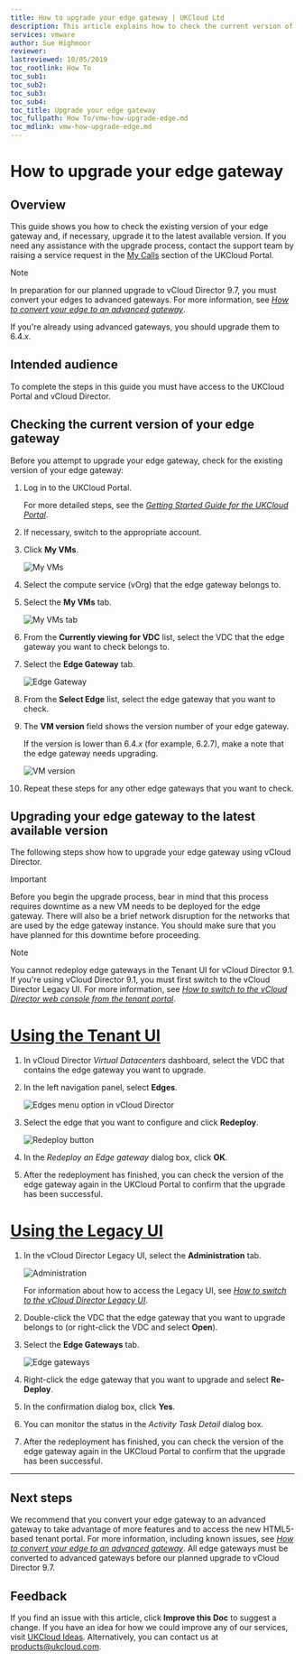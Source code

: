 ```yaml
---
title: How to upgrade your edge gateway | UKCloud Ltd
description: This article explains how to check the current version of your edge gateway and upgrade to the latest version
services: vmware
author: Sue Highmoor
reviewer: 
lastreviewed: 10/05/2019
toc_rootlink: How To
toc_sub1: 
toc_sub2:
toc_sub3:
toc_sub4:
toc_title: Upgrade your edge gateway
toc_fullpath: How To/vmw-how-upgrade-edge.md
toc_mdlink: vmw-how-upgrade-edge.md
---
```


# How to upgrade your edge gateway

## Overview

This guide shows you how to check the existing version of your edge gateway and, if necessary, upgrade it to the latest available version. If you need any assistance with the upgrade process, contact the support team by raising a service request in the [My Calls](https://portal.ukcloud.com/support/ivanti) section of the UKCloud Portal.

> [!NOTE]
> In preparation for our planned upgrade to vCloud Director 9.7, you must convert your edges to advanced gateways. For more information, see [*How to convert your edge to an advanced gateway*](vmw-how-convert-edge.md).
>
> If you're already using advanced gateways, you should upgrade them to 6.4.*x*.

## Intended audience

To complete the steps in this guide you must have access to the UKCloud Portal and vCloud Director.

## Checking the current version of your edge gateway

Before you attempt to upgrade your edge gateway, check for the existing version of your edge gateway:

1. Log in to the UKCloud Portal.

    For more detailed steps, see the [*Getting Started Guide for the UKCloud Portal*](../portal/ptl-gs.md).

2. If necessary, switch to the appropriate account.

3. Click **My VMs**.

    ![My VMs](images/upgrade-image-1.png)

4. Select the compute service (vOrg) that the edge gateway belongs to.

5. Select the **My VMs** tab.

   ![My VMs tab](images/upgrade-image-2.png)

6. From the **Currently viewing for VDC** list, select the VDC that the edge gateway you want to check belongs to.

7. Select the **Edge Gateway** tab.

   ![Edge Gateway](images/upgrade-image-3.png)

8. From the **Select Edge** list, select the edge gateway that you want to check.

9. The **VM version** field shows the version number of your edge gateway.

    If the version is lower than 6.4.*x* (for example, 6.2.7), make a note that the edge gateway needs upgrading.

   ![VM version](images/upgrade-image-4.png)

10. Repeat these steps for any other edge gateways that you want to check.

## Upgrading your edge gateway to the latest available version

The following steps show how to upgrade your edge gateway using vCloud Director.

> [!IMPORTANT]
> Before you begin the upgrade process, bear in mind that this process requires downtime as a new VM needs to be deployed for the edge gateway. There will also be a brief network disruption for the networks that are used by the edge gateway instance. You should make sure that you have planned for this downtime before proceeding.

> [!NOTE]
> You cannot redeploy edge gateways in the Tenant UI for vCloud Director 9.1. If you're using vCloud Director 9.1, you must first switch to the vCloud Director Legacy UI. For more information, see [*How to switch to the vCloud Director web console from the tenant portal*](vmw-how-switch-web-console.md).

# [Using the Tenant UI](#tab/tabid-1)

1. In vCloud Director *Virtual Datacenters* dashboard, select the VDC that contains the edge gateway you want to upgrade.

2. In the left navigation panel, select **Edges**.

    ![Edges menu option in vCloud Director](images/vmw-vcd91-mnu-edges.png)

3. Select the edge that you want to configure and click **Redeploy**.

    ![Redeploy button](images/vmw-vcd-btn-redeploy.png)

4. In the *Redeploy an Edge gateway* dialog box, click **OK**.

5. After the redeployment has finished, you can check the version of the edge gateway again in the UKCloud Portal to confirm that the upgrade has been successful.

# [Using the Legacy UI](#tab/tabid-2)

1. In the vCloud Director Legacy UI, select the **Administration** tab.

    ![Administration](images/upgrade-image-8.png)

    For information about how to access the Legacy UI, see [*How to switch to the vCloud Director Legacy UI*](vmw-how-switch-web-console.md).

2. Double-click the VDC that the edge gateway that you want to upgrade belongs to (or right-click the VDC and select **Open**).

3. Select the **Edge Gateways** tab.

    ![Edge gateways](images/upgrade-image-9.png)

4. Right-click the edge gateway that you want to upgrade and select **Re-Deploy**.

5. In the confirmation dialog box, click **Yes**.

6. You can monitor the status in the *Activity Task Detail* dialog box.

7. After the redeployment has finished, you can check the version of the edge gateway again in the UKCloud Portal to confirm that the upgrade has been successful.

***

## Next steps

We recommend that you convert your edge gateway to an advanced gateway to take advantage of more features and to access the new HTML5-based tenant portal. For more information, including known issues, see [*How to convert your edge to an advanced gateway*](vmw-how-convert-edge.md). All edge gateways must be converted to advanced gateways before our planned upgrade to vCloud Director 9.7.

## Feedback

If you find an issue with this article, click **Improve this Doc** to suggest a change. If you have an idea for how we could improve any of our services, visit [UKCloud Ideas](https://ideas.ukcloud.com). Alternatively, you can contact us at <products@ukcloud.com>.
